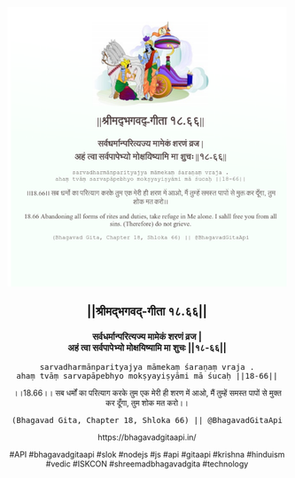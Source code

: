 <img src="../../asset/BG_18_66.png"/>
<center><h2>||श्रीमद्‍भगवद्‍-गीता १८.६६||</h2>
<h3>सर्वधर्मान्परित्यज्य मामेकं शरणं व्रज |<br/>अहं त्वा सर्वपापेभ्यो मोक्षयिष्यामि मा शुचः ||१८-६६||</h3>
<pre>sarvadharmānparityajya māmekaṃ śaraṇaṃ vraja .<br/>ahaṃ tvāṃ sarvapāpebhyo mokṣyayiṣyāmi mā śucaḥ ||18-66||</pre>
<p>।।18.66।। सब धर्मों का परित्याग करके तुम एक मेरी ही शरण में आओ, मैं तुम्हें समस्त पापों से मुक्त कर दूँगा, तुम शोक मत करो।।</p>
<pre>(Bhagavad Gita, Chapter 18, Shloka 66) || @BhagavadGitaApi</pre><p>https://bhagavadgitaapi.in/</p><p>#API #bhagavadgitaapi #slok #nodejs #js #api #gitaapi #krishna #hinduism #vedic #ISKCON #shreemadbhagavadgita #technology</p></center>